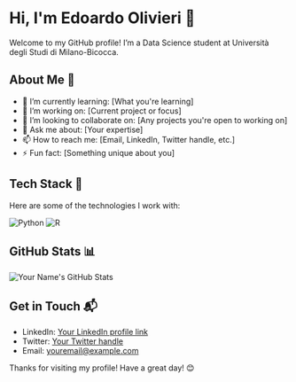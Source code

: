 # Hi, I'm Edoardo Olivieri 👋

Welcome to my GitHub profile! I’m a Data Science student at Università degli Studi di Milano-Bicocca. 

## About Me 🌟
- 🌱 I’m currently learning: [What you're learning]
- 🔭 I’m working on: [Current project or focus]
- 👯 I’m looking to collaborate on: [Any projects you're open to working on]
- 💬 Ask me about: [Your expertise]
- 📫 How to reach me: [Email, LinkedIn, Twitter handle, etc.]
- ⚡ Fun fact: [Something unique about you]

## Tech Stack 🚀
Here are some of the technologies I work with:

![Python](https://img.shields.io/badge/Python-3776AB?style=for-the-badge&logo=python&logoColor=FFD43B&labelColor=grey)
![R](https://img.shields.io/badge/-R-blue?style=flat-square&logo=r)

## GitHub Stats 📊
![Your Name's GitHub Stats](https://github-readme-stats.vercel.app/api?username=yourusername&show_icons=true&theme=radical)

## Get in Touch 📬
- LinkedIn: [Your LinkedIn profile link](https://linkedin.com/in/yourname)
- Twitter: [Your Twitter handle](https://twitter.com/yourhandle)
- Email: [youremail@example.com](mailto:youremail@example.com)

Thanks for visiting my profile! Have a great day! 😊

